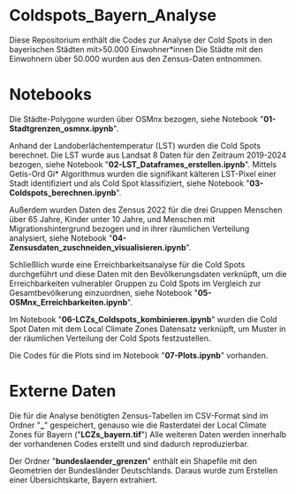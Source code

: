 # Coldspots_Bayern_Analyse

Diese Repositorium enthält die Codes zur Analyse der Cold Spots in den bayerischen Städten mit>50.000 Einwohner*innen
Die Städte mit den Einwohnern über 50.000 wurden aus den Zensus-Daten entnommen. 


# Notebooks 
Die Städte-Polygone wurden über OSMnx bezogen, siehe Notebook "**01-Stadtgrenzen_osmnx.ipynb**". 

Anhand der Landoberlächentemperatur (LST) wurden die Cold Spots berechnet. Die LST wurde aus Landsat 8 Daten für den Zeitraum 2019-2024 bezogen, siehe Notebook "**02-LST_Dataframes_erstellen.ipynb**". Mittels Getis-Ord Gi* Algorithmus wurden die signifikant kälteren LST-Pixel einer Stadt identifiziert und als Cold Spot klassifiziert, siehe Notebook "**03-Coldspots_berechnen.ipynb**". 

Außerdem wurden Daten des Zensus 2022 für die drei Gruppen Menschen über 65 Jahre, Kinder unter 10 Jahre, und Menschen mit Migrationshintergrund bezogen und in ihrer räumlichen Verteilung analysiert, siehe Notebook "**04-Zensusdaten_zuschneiden_visualisieren.ipynb**". 

Schließlich wurde eine Erreichbarkeitsanalyse für die Cold Spots durchgeführt und diese Daten mit den Bevölkerungsdaten verknüpft, um die Erreichbarkeiten vulnerabler Gruppen zu Cold Spots im Vergleich zur Gesamtbevölkerung einzuordnen, siehe Notebook "**05-OSMnx_Erreichbarkeiten.ipynb**". 

Im Notebook "**06-LCZs_Coldspots_kombinieren.ipynb**" wurden die Cold Spot Daten mit dem Local Climate Zones Datensatz verknüpft, um Muster in der räumlichen Verteilung der Cold Spots festzustellen.

Die Codes für die Plots sind im Notebook "**07-Plots.ipynb**" vorhanden. 


# Externe Daten 

Die für die Analyse benötigten Zensus-Tabellen im CSV-Format sind im Ordner "**_**" gespeichert, genauso wie die Rasterdatei der Local Climate Zones für Bayern ("**LCZs_bayern.tif**")
Alle weiteren Daten werden innerhalb der vorhandenen Codes erstellt und sind dadurch reproduzierbar. 

Der Ordner "**bundeslaender_grenzen**" enthält ein Shapefile mit den Geometrien der Bundesländer Deutschlands. Daraus wurde zum Erstellen einer Übersichtskarte, Bayern extrahiert. 






